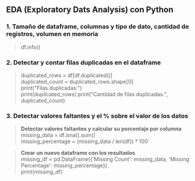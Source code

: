 ## EDA (Exploratory Dats Analysis) con Python

### 1. Tamaño de dataframe, columnas y tipo de dato, cantidad de registros, volumen en memoria

>df.info()

### 2. Detectar y contar filas duplicadas en el dataframe
>duplicated_rows = df[df.duplicated()]  
>duplicated_count = duplicated_rows.shape[0]  
>print("Filas duplicadas:")  
>print(duplicated_rows)
>print("Cantidad de filas duplicadas:", duplicated_count)

### 3. Detectar valores faltantes y el % sobre el valor de los datos

> **Detectar valores faltantes y calcular su porcentaje por columna**  
>missing_data = df.isna().sum()  
>missing_percentage = (missing_data / len(df)) * 100`

> **Crear un nuevo dataframe con los resultados**  
>missing_df = pd.DataFrame({'Missing Count': missing_data, 'Missing Percentage': missing_percentage})  
>print(missing_df)`
